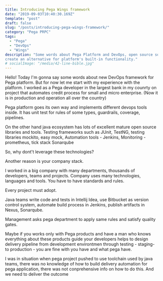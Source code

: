 ```yaml
---
title: Introducing Pega Wings framework
date: "2019-09-03T10:40:30.169Z"
template: "post"
draft: false
slug: "/posts/introducing-pega-wings-framework/"
category: "Pega PRPC"
tags:
  - "Pega"
  - "DevOps"
  - "Wings"
description: "Some words about Pega Platform and DevOps, open source software and attempt to
create an alternative for platform's built-in functionality."
# socialImage: "/media/42-line-bible.jpg"
---
```


Hello!
Today I'm gonna say some words about new DevOps framework for Pega platform.
But for now let me start with my experience with the platform.
I worked as a Pega developer in the largest bank in my counrty on project that automates credit process for small and
micro enterprise. (Now it is in production and operation all over the country)

Pega platform goes its own way and implements different devops tools inside.
It has unit test for rules of some types, guardrails, coverage, pipelines.

On the other hand java ecosystem has lots of excellent mature open source libraries and tools.
Testing frameworks such as JUnit, TestNG, testing libraries mockito, easy mock,
Automation tools - Jenkins, 
Monitoring - prometheus, tick stack
Sonarqube

So, why dont't leverage these technologies?

Another reason is your company stack.

I worked in a big company with many departments, thousands of developers, teams and projects.
Company uses many technologies, languages and tools.
You have to have standards and rules.

Every project must adopt.

Java teams write code and tests in Intellij Idea, use Bitbucket as version control system, 
automate build process in Jenkins, publish artifacts in Nexus, Sonarqube.

Management asks pega department to apply same rules and satisfy quality gates.

Maybe if you works only with Pega products and have a man who knows everything 
about these products guide your developers helps to design delivery pipeline from development 
environtmen through testing - staging- to production - you are fine with you have and what pega have.

I was in situation when pega project pushed to use toolchain used by java teams,
 there was no knowledge of how to build delivery automation for pega application, there was not 
 conprehensive info on how to do this. And we need to deliver the outcome 